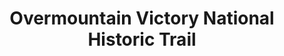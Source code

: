 ---
layout: repo
title: "Overmountain Victory National Historic Trail"
id: 1893
permalink: repos/1893/
---